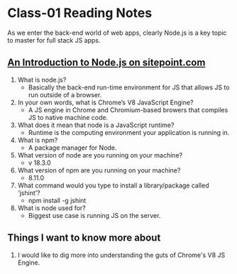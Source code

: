 # Class-01 Reading Notes

<p>As we enter the back-end world of web apps, clearly Node.js is a key topic to master for full stack JS apps.</p>


## [An Introduction to Node.js on sitepoint.com](https://www.sitepoint.com/an-introduction-to-node-js/)

1. What is node.js?
    * Basically the back-end run-time environment for JS that allows JS to run outside of a browser.
2. In your own words, what is Chrome’s V8 JavaScript Engine?
    * A JS engine in Chrome and Chromium-based browers that compiles JS to native machine code.
3. What does it mean that node is a JavaScript runtime?
    * Runtime is the computing environment your application is running in.
4. What is npm?
    * A package manager for Node.
5. What version of node are you running on your machine?
    * v 18.3.0
6. What version of npm are you running on your machine?
    * 8.11.0
7. What command would you type to install a library/package called ‘jshint’?
    * npm install -g jshint
8. What is node used for?
    * Biggest use case is running JS on the server.

## Things I want to know more about

1. I would like to dig more into understanding the guts of Chrome's V8 JS Engine.
